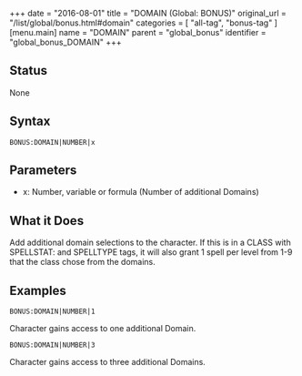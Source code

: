 +++
date = "2016-08-01"
title = "DOMAIN (Global: BONUS)"
original_url = "/list/global/bonus.html#domain"
categories = [ "all-tag", "bonus-tag" ]
[menu.main]
    name = "DOMAIN"
    parent = "global_bonus"
    identifier = "global_bonus_DOMAIN"
+++

## Status

None

## Syntax

`BONUS:DOMAIN|NUMBER|x`

## Parameters

-   x: Number, variable or formula (Number of
    additional Domains)



What it Does
------------

Add additional domain selections to the character. If this is in a CLASS
with SPELLSTAT: and SPELLTYPE tags, it will also grant 1 spell per level
from 1-9 that the class chose from the domains.

Examples
--------

`BONUS:DOMAIN|NUMBER|1`

Character gains access to one additional Domain.

`BONUS:DOMAIN|NUMBER|3`

Character gains access to three additional Domains.

